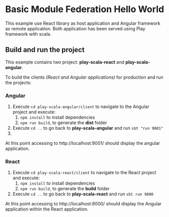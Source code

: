 # Basic Module Federation Hello World
This example use React library as host application and Angular framework as remote application. Both application has been served using Play framework with scala.

## Build and run the project

This example contains two project: **play-scala-react** and **play-scala-angular**.

To build the clients *(React and Angular applications)* for production and run the projects:

### Angular
1. Execute `cd play-scala-angular/client` to navigate to the Angular project and execute: 
   1. `npm install` to install dependencies
   2. `npm run build`, to generate the **dist** folder
2. Execute `cd ..` to go back to **play-scala-angular** and run `sbt "run 9001"`
3. 
At this point accessing to http://localhost:9001/ should display the angular application.

### React

1. Execute `cd play-scala-react/client` to navigate to the React project and execute:
    1. `npm install` to install dependencies
    2. `npm run build`, to generate the **build** folder
2. Execute `cd ..` to go back to **play-scala-react** and run `sbt run 9000`

At this point accessing to http://localhost:9000/ should display the Angular application within the React application.
